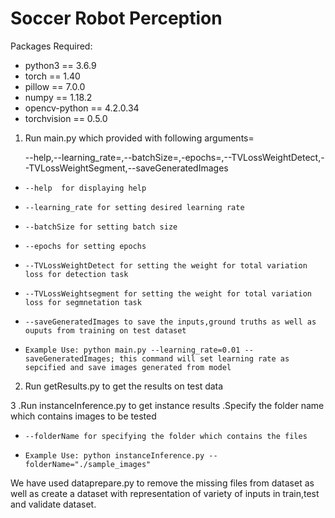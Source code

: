 # Soccer Robot Perception

Packages Required:
* python3 == 3.6.9
* torch == 1.40
* pillow == 7.0.0
* numpy == 1.18.2
* opencv-python == 4.2.0.34
* torchvision == 0.5.0


1. Run main.py which provided with following arguments=

    --help,--learning_rate=,--batchSize=,-epochs=,--TVLossWeightDetect,--TVLossWeightSegment,--saveGeneratedImages
*     --help  for displaying help
*     --learning_rate for setting desired learning rate
*     --batchSize for setting batch size
*     --epochs for setting epochs
*     --TVLossWeightDetect for setting the weight for total variation loss for detection task
*     --TVLossWeightsegment for setting the weight for total variation loss for segmnetation task
*     --saveGeneratedImages to save the inputs,ground truths as well as ouputs from training on test dataset
*     Example Use: python main.py --learning_rate=0.01 --saveGeneratedImages; this command will set learning rate as sepcified and save images generated from model
     



2. Run getResults.py to get the results on test data

3 .Run instanceInference.py to get instance results .Specify the folder name which contains images to be tested

*     --folderName for specifying the folder which contains the files
*     Example Use: python instanceInference.py --folderName="./sample_images"





We have used dataprepare.py to remove the missing files from dataset as well as create a dataset with representation
of variety of inputs in train,test and validate dataset.